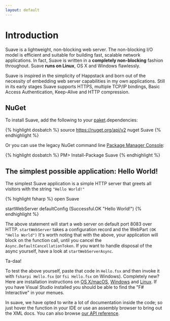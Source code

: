```yaml
---
layout: default
---
```


Introduction
============

Suave is a lightweight, non-blocking web server. The non-blocking I/O model is efficient and suitable for building fast, scalable network applications. In fact, Suave is written in a **completely non-blocking** fashion throughout. Suave **runs on Linux**, OS X and Windows flawlessly.

Suave is inspired in the simplicity of Happstack and born out of the necessity
of embedding web server capabilities in my own applications. Still in its early
stages Suave supports HTTPS, multiple TCP/IP bindings, Basic Access
Authentication, Keep-Alive and HTTP compression.

NuGet
-----

To install Suave, add the following to your
[paket](https://github.com/fsprojects/Paket).dependencies:

{% highlight dosbatch %}
source https://nuget.org/api/v2
nuget Suave
{% endhighlight %}

Or you can use the legacy NuGet command line [Package Manager
Console](http://docs.nuget.org/docs/start-here/using-the-package-manager-console):

{% highlight dosbatch %}
PM> Install-Package Suave
{% endhighlight %}

The simplest possible application: Hello World!
-----------------------------------------------

The simplest Suave application is a simple HTTP server that greets all visitors
with the string `"Hello World!"`

{% highlight fsharp %}
open Suave

startWebServer defaultConfig (Successful.OK "Hello World!")
{% endhighlight %}

The above statement will start a web server on default port 8083 over HTTP.
`startWebServer` takes a configuration record and the WebPart `(OK "Hello
World")` It's worth noting that with the above, your application will block on
the function call, until you cancel the `Async.DefaultCancellationToken`. If you
want to handle disposal of the async yourself, have a look at
`startWebServerAsync`.

Ta-daa!

To test the above yourself, paste that code in `Hello.fsx` and then invoke it
with `fsharpi Hello.fsx` (or `fsi Hello.fsx` on Windows). Completely new? Here
are installation instructions on [OS X/macOS](http://fsharp.org/use/mac/),
[Windows](http://fsharp.org/use/windows/) and
[Linux](http://fsharp.org/use/linux/). If you have Visual Studio installed you
should be able to find the "F# Interactive" in your menues.

In suave, we have opted to write a lot of documentation inside the code; so just
hover the function in your IDE or use an assembly browser to bring out the XML
docs. You can also browse [our API reference](/Suave.html).
